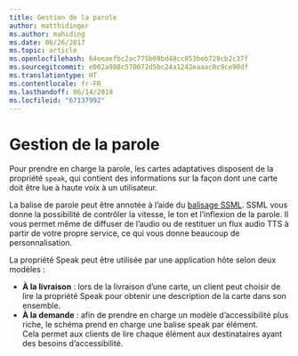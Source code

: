 ```yaml
---
title: Gestion de la parole
author: matthidinger
ms.author: mahiding
ms.date: 06/26/2017
ms.topic: article
ms.openlocfilehash: 64eeaefbc2ac775b69bd48cc853beb729cb2c37f
ms.sourcegitcommit: e002a988c570072d5bc24a1242eaaac0c9ce90df
ms.translationtype: HT
ms.contentlocale: fr-FR
ms.lasthandoff: 06/14/2019
ms.locfileid: "67137992"
---
```

# <a name="handling-speech"></a>Gestion de la parole

Pour prendre en charge la parole, les cartes adaptatives disposent de la propriété `speak`, qui contient des informations sur la façon dont une carte doit être lue à haute voix à un utilisateur.

La balise de parole peut être annotée à l’aide du [balisage SSML](https://msdn.microsoft.com/en-us/library/office/hh361578(v=office.14).aspx). SSML vous donne la possibilité de contrôler la vitesse, le ton et l’inflexion de la parole.  Il vous permet même de diffuser de l’audio ou de restituer un flux audio TTS à partir de votre propre service, ce qui vous donne beaucoup de personnalisation.

La propriété Speak peut être utilisée par une application hôte selon deux modèles :
* **À la livraison** : lors de la livraison d’une carte, un client peut choisir de lire la propriété Speak pour obtenir une description de la carte dans son ensemble.
* **À la demande** : afin de prendre en charge un modèle d’accessibilité plus riche, le schéma prend en charge une balise speak par élément.  
Cela permet aux clients de lire chaque élément aux destinataires ayant des besoins d’accessibilité.

